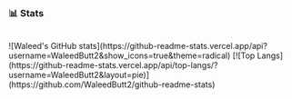 ### 📊 Stats
<br>
![Waleed's GitHub stats](https://github-readme-stats.vercel.app/api?username=WaleedButt2&show_icons=true&theme=radical)
[![Top Langs](https://github-readme-stats.vercel.app/api/top-langs/?username=WaleedButt2&layout=pie)](https://github.com/WaleedButt2/github-readme-stats)
